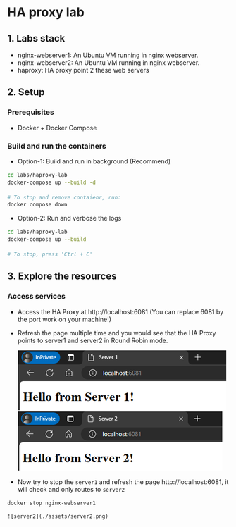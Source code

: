 # HA proxy lab

## 1. Labs stack

- nginx-webserver1: An Ubuntu VM running in nginx webserver.
- nginx-webserver2: An Ubuntu VM running in nginx webserver.
- haproxy: HA proxy point 2 these web servers

## 2. Setup

### Prerequisites

- Docker + Docker Compose

### Build and run the containers

- Option-1: Build and run in background (Recommend)

```bash
cd labs/haproxy-lab
docker-compose up --build -d

# To stop and remove contaienr, run:
docker compose down
```

- Option-2: Run and verbose the logs

```bash
cd labs/haproxy-lab
docker-compose up --build

# To stop, press 'Ctrl + C'
```

## 3. Explore the resources

### Access services

- Access the HA Proxy at http://localhost:6081 (You can replace 6081 by the port work on your machine!)
- Refresh the page multiple time and you would see that the HA Proxy points to server1 and server2 in Round Robin mode.

  ![server1](./assets/server1.png)
  ![server2](./assets/server2.png)

- Now try to stop the `server1` and refresh the page http://localhost:6081, it will check and only routes to `server2`

```bash
docker stop nginx-webserver1
```

    ![server2](./assets/server2.png)
